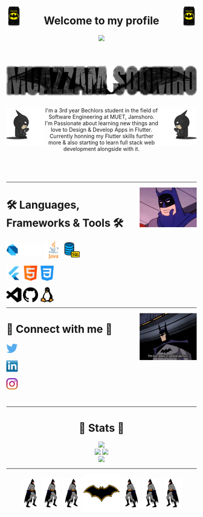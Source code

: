 <p align ="center">
<img align="left" width="8%"  src="https://github.com/Muazzy/Muazzy/blob/main/images%20and%20gifs/batman_drink.gif"></a>
<img align="right" width="8%"  src="https://github.com/Muazzy/Muazzy/blob/main/images%20and%20gifs/batman_drink.gif"></a>
<h1 align="center">Welcome to my profile</h1>
<div align ="center">
  <img align="center" src="https://komarev.com/ghpvc/?username=Muazzy&color=lightgrey" />
</div>
</p>
<br>
<br>
<br>

<div align="center">                                                               
<img align="center" src="https://github.com/Muazzy/Muazzy/blob/main/images%20and%20gifs/name_logo_v2.png?raw=true" />
</div>

<br>
<p>
<img align="left" width="20%" src="https://github.com/Muazzy/Muazzy/blob/main/images%20and%20gifs/left-tourch.gif"></a>
<img align="right" width="20%" src="https://github.com/Muazzy/Muazzy/blob/main/images%20and%20gifs/right-tourch.gif"></a>
<p align="center"> I'm a 3rd year Bechlors student in the field of Software Engineering at MUET, Jamshoro. I'm Passionate about learning new things and love to Design & Develop Apps in Flutter. Currently honning my Flutter skills further more & also starting to learn full stack web development alongside with it. </p>
</p>
<br>
<br>
<br>
<hr>

<p>
<img align="right" src="https://github.com/Muazzy/Muazzy/blob/main/images%20and%20gifs/chin_rotated.gif?raw=true" width="30%" height="50%"></a> 
<h1>🛠️ Languages, Frameworks & Tools 🛠️</h1>
<p align="left">   
<img align="center" src="https://github.com/Muazzy/Muazzy/blob/main/icons/dart.svg" alt="" height="30" />  
<img align="center" src="https://github.com/Muazzy/Muazzy/blob/main/icons/java.png" alt="" height="50" />
<img align="center" src="https://github.com/Muazzy/Muazzy/blob/main/icons/database.png" alt="" height="40" /><br><br>
<img align="center" src="https://github.com/Muazzy/Muazzy/blob/main/icons/flutter.png" alt="" height="40" />
<img align="center" src="https://github.com/Muazzy/Muazzy/blob/main/icons/html.png" alt="" height="40" />
<img align="center" src="https://github.com/Muazzy/Muazzy/blob/main/icons/css-3.png" alt="" height="40" /><br><br>
<img align="center" src="https://github.com/Muazzy/Muazzy/blob/main/icons/visualstudiocode.svg" alt="" height="40" />
<img align="center" src="https://github.com/Muazzy/Muazzy/blob/main/icons/github.png" alt="" height="40" />
<img align="center" src="https://github.com/Muazzy/Muazzy/blob/main/icons/linux.png" alt="" height="40" />
</p>
</p>

<hr>

<p align ="center">
<img align="right" src="https://github.com/Muazzy/Muazzy/blob/main/images%20and%20gifs/contactme.gif?raw=true" width="30%" height="40%"></a>
<h1 >🤝 Connect with me 🤝</h1>
<p align="left">
<a href="https://twitter.com/MuazzamSoomro" target="blank"><img align="center" src="https://github.com/Muazzy/Muazzy/blob/main/icons/twitter%20(2).png?raw=true" alt="" height="30" /></a> <br><br>    
<a href="https://www.linkedin.com/in/muazzam-soomro-2484541a2/" target="blank"><img align="center" src="https://github.com/Muazzy/Muazzy/blob/main/icons/transparent-Linkedin-logo-icon.png?raw=true" alt="" height="30" /></a><br>  <br>  
<a href="https://www.instagram.com/muazzam_afaque/" target="blank"><img align="center" src="https://github.com/Muazzy/Muazzy/blob/main/icons/instagram.png?raw=true" alt="" height="30" /></a>
</p>
</p>
<br>
<hr>


<h1 align = "center">🦇 Stats 🦇</h1>
<div align= "center">
<img src="https://github-readme-streak-stats.herokuapp.com?user=Muazzy&theme=github-dark-blue&date_format=M%20j%5B%2C%20Y%5D&border=C9C6CE&background=2A1C3E&stroke=C5C1C7&ring=EA7FD9&fire=EA7FD9&currStreakNum=AE85FD&sideNums=EA7FD9&currStreakLabel=AE85FD&sideLabels=EA7FD9&dates=C9C6CE)](https://git.io/streak-stats)"></a> <br>
<img src="https://github-readme-stats.vercel.app/api?username=Muazzy&show_icons=true&theme=jolly"></a>
<img src="https://raw.githubusercontent.com/Muazzy/Muazzy/97d26929fa01612dda6332ad19be095b0fd31276/github-contribution-grid-snake.svg"></img> <br>
<img src="https://github-readme-stats.vercel.app/api/top-langs/?username=Muazzy&exclude_repo=Todo-App&layout=compact"></img>
</div>
<hr>
<p align="center">   
<img align="center" src="https://github.com/Muazzy/Muazzy/raw/main/images%20and%20gifs/walking-forward.gif" width="10%" alt="" />  
<img align="center" src="https://github.com/Muazzy/Muazzy/raw/main/images%20and%20gifs/walking-forward.gif" width="10%" alt="" />
<img align="center" src="https://github.com/Muazzy/Muazzy/raw/main/images%20and%20gifs/walking-forward.gif" width="10%" alt="" />
<img align="center" src="https://github.com/Muazzy/Muazzy/blob/main/images%20and%20gifs/batman-logo.gif" width="20%" alt="" />
<img align="center" src="https://github.com/Muazzy/Muazzy/blob/main/images%20and%20gifs/walking-batman.gif" width="10%" alt="" />
<img align="center" src="https://github.com/Muazzy/Muazzy/blob/main/images%20and%20gifs/walking-batman.gif" width="10%" alt="" />
<img align="center" src="https://github.com/Muazzy/Muazzy/blob/main/images%20and%20gifs/walking-batman.gif" width="10%" alt="" />
</p>

